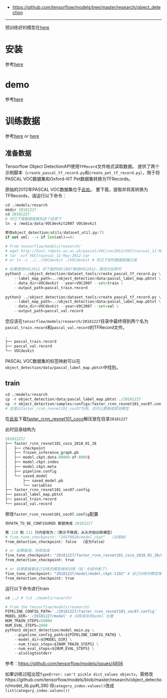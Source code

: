 - https://github.com/tensorflow/models/tree/master/research/object_detection

---
预训练好的模型在[here](https://github.com/tensorflow/models/blob/master/research/object_detection/g3doc/detection_model_zoo.md)


# 安装
参考[here](./Installation.md)

# demo
参考[here](./demo.py)


# 训练数据
参考[here](./安装与训练VOC2007及推理.md) or [here](./COCO数据训练及推理.md)
## 准备数据

Tensorflow Object DetectionAPI使用`TFRecord`文件格式读取数据。 提供了两个示例脚本（`create_pascal_tf_record.py`和`create_pet_tf_record.py`），用于将PASCAL VOC数据集和Oxford-IIIT Pet数据集转换为TFRecords。

原始的2012年PASCAL VOC数据集位于[此处](http://101.96.10.46/host.robots.ox.ac.uk/pascal/VOC/voc2012/VOCtrainval_11-May-2012.tar)。 要下载，提取并将其转换为TFRecords，请运行以下命令：


```python
cd ./models/resarch
mkdir 20181227
cd 20181227
# 将已下载数据链接到这个目录下
ln -s /media/data/VOCdevkit2007 VOCdevkit

修改object_detection/utils/dataset_util.py:75
if not xml: --> if len(xml)==0:
```

```python
# From tensorflow/models/research/
# wget http://host.robots.ox.ac.uk/pascal/VOC/voc2012/VOCtrainval_11-May-2012.tar
# tar -xvf VOCtrainval_11-May-2012.tar
# or ln -s ../../VOCdevkit ./VOCdevkit # 将已下好的数据链接过来

# 如果使用VOC2012 将下面的VOC2007换成VOC2012，路径对应即可
python3 ../object_detection/dataset_tools/create_pascal_tf_record.py \
    --label_map_path=../object_detection/data/pascal_label_map.pbtxt \
    --data_dir=VOCdevkit --year=VOC2007 --set=train \
    --output_path=pascal_train.record
    
python3 ../object_detection/dataset_tools/create_pascal_tf_record.py \
    --label_map_path=../object_detection/data/pascal_label_map.pbtxt \
    --data_dir=VOCdevkit --year=VOC2007 --set=val \
    --output_path=pascal_val.record
```
您应该在`tensorflow/models/research/20181227`目录中最终得到两个名为`pascal_train.record`和`pascal_val.record`的TFRecord文件。
```python
.
├── pascal_train.record
├── pascal_val.record
└── VOCdevkit
```
PASCAL VOC数据集的标签映射可以在`object_detection/data/pascal_label_map.pbtxt`中找到。

## train
```python
cd ./models/resarch
cp -r object_detection/data/pascal_label_map.pbtxt ./20181227
cp -r object_detection/samples/configs/faster_rcnn_resnet101_voc07.config ./20181227
# 这里以faster_rcnn_resnet101_voc07为例，也可以更换成其他模型
```

在[此处](https://github.com/tensorflow/models/blob/master/research/object_detection/g3doc/detection_model_zoo.md)下载[faster_rcnn_resnet101_coco](http://download.tensorflow.org/models/object_detection/faster_rcnn_resnet101_coco_2018_01_28.tar.gz)解压放在目录`20181227`

此时目录结构为
```python
20181227/
├── faster_rcnn_resnet101_coco_2018_01_28
│   ├── checkpoint
│   ├── frozen_inference_graph.pb
│   ├── model.ckpt.data-00000-of-00001
│   ├── model.ckpt.index
│   ├── model.ckpt.meta
│   ├── pipeline.config
│   └── saved_model
│       ├── saved_model.pb
│       └── variables
├── faster_rcnn_resnet101_voc07.config
├── pascal_label_map.pbtxt
├── pascal_train.record
└── pascal_val.record
```
修改`faster_rcnn_resnet101_voc07.config`配置

```python
将PATH_TO_BE_CONFIGURED 都替换成 20181227

第 110 和 111 行内容改为：（表示不微调，从头开始训练模型）
# fine_tune_checkpoint: "20170820/model.ckpt"  （注释掉）
from_detection_checkpoint: false  （设为false）

# or 如果微调，则修改成
fine_tune_checkpoint: "20181227/faster_rcnn_resnet101_coco_2018_01_28/model.ckpt"
from_detection_checkpoint: true

# or 如果要接着自己训练的模型继续训练（如：中途中断了）
fine_tune_checkpoint: "20181227/model/model.ckpt-1102" # 自己训练的模型保存位置
from_detection_checkpoint: true
```

运行以下命令进行train

```python
cd ../ # (cd ./models/resarch)

# From the tensorflow/models/research/
PIPELINE_CONFIG_PATH='./20181227/faster_rcnn_resnet101_voc07.config'
MODEL_DIR='./20181227/model' # 训练保存的model 位置
NUM_TRAIN_STEPS=50000
NUM_EVAL_STEPS=2000
python3 object_detection/model_main.py \
    --pipeline_config_path=${PIPELINE_CONFIG_PATH} \
    --model_dir=${MODEL_DIR} \
    --num_train_steps=${NUM_TRAIN_STEPS} \
    --num_eval_steps=${NUM_EVAL_STEPS} \
    --alsologtostderr
```

参考：https://github.com/tensorflow/models/issues/4856

如果训练过程出现`TypeError: can't pickle dict_values objects`，需修改https://github.com/tensorflow/models/blob/master/research/object_detection/model_lib.py#L390  将`category_index.values()`改成`list(category_index.values())`